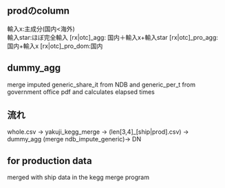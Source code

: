 ## prodのcolumn
輸入x:主成分(国内<海外)  
輸入star:ほぼ完全輸入
[rx|otc]_agg: 国内＋輸入x+輸入star
[rx|otc]_pro_agg:国内+輸入x
[rx|otc]_pro_dom:国内

## dummy_agg
merge imputed generic_share_it from NDB and generic_per_t from government office pdf
and calculates elapsed times

## 流れ
whole.csv -> yakuji_kegg_merge -> (len[3,4]_[ship|prod].csv)  -> dummy_agg (merge ndb_impute_generic)-> DN

## for production data
merged with ship data in the kegg merge program
